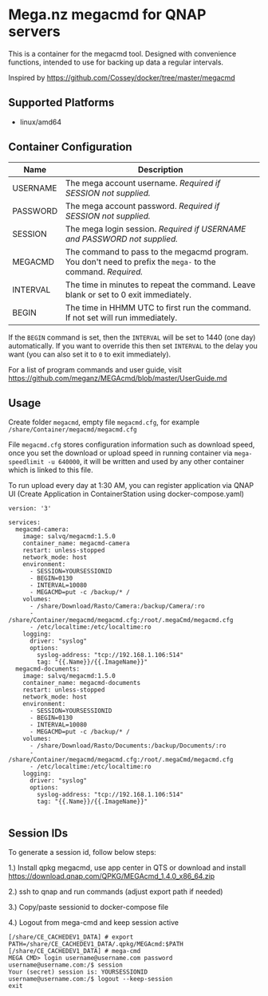 # Mega.nz megacmd for QNAP servers

This is a container for the megacmd tool. Designed with convenience functions, intended to use for backing up data a regular intervals.

Inspired by https://github.com/Cossey/docker/tree/master/megacmd

## Supported Platforms

* linux/amd64

## Container Configuration

| Name     | Description                                                                                                 |
| -------- | ----------------------------------------------------------------------------------------------------------- |
| USERNAME | The mega account username. *Required if SESSION not supplied.*                                              |
| PASSWORD | The mega account password. *Required if SESSION not supplied.*                                              |
| SESSION  | The mega login session. *Required if USERNAME and PASSWORD not supplied.*                                   |
| MEGACMD  | The command to pass to the megacmd program. You don't need to prefix the `mega-` to the command. *Required.* |
| INTERVAL | The time in minutes to repeat the command. Leave blank or set to 0 exit immediately.                        |
| BEGIN    | The time in HHMM UTC to first run the command. If not set will run immediately.                             |

If the `BEGIN` command is set, then the `INTERVAL` will be set to 1440 (one day) automatically. If you want to override this then set `INTERVAL` to the delay you want (you can also set it to `0` to exit immediately).

For a list of program commands and user guide, visit https://github.com/meganz/MEGAcmd/blob/master/UserGuide.md

## Usage

Create folder `megacmd`, empty file `megacmd.cfg`, for example `/share/Container/megacmd/megacmd.cfg`

File `megacmd.cfg` stores configuration information such as download speed, once you set the download or upload speed in running container via `mega-speedlimit -u 640000`, it will be written and used by any other container which is linked to this file.

To run upload every day at 1:30 AM, you can register application via QNAP UI (Create Application in ContainerStation using docker-compose.yaml)

```
version: '3'

services:
  megacmd-camera:
    image: salvq/megacmd:1.5.0
    container_name: megacmd-camera
    restart: unless-stopped
    network_mode: host
    environment:
      - SESSION=YOURSESSIONID
      - BEGIN=0130
      - INTERVAL=10080
      - MEGACMD=put -c /backup/* /
    volumes:
      - /share/Download/Rasto/Camera:/backup/Camera/:ro
      - /share/Container/megacmd/megacmd.cfg:/root/.megaCmd/megacmd.cfg
      - /etc/localtime:/etc/localtime:ro
    logging:
      driver: "syslog"
      options:
        syslog-address: "tcp://192.168.1.106:514"
        tag: "{{.Name}}/{{.ImageName}}"
  megacmd-documents:
    image: salvq/megacmd:1.5.0
    container_name: megacmd-documents
    restart: unless-stopped
    network_mode: host
    environment:
      - SESSION=YOURSESSIONID
      - BEGIN=0130
      - INTERVAL=10080
      - MEGACMD=put -c /backup/* /
    volumes:
      - /share/Download/Rasto/Documents:/backup/Documents/:ro
      - /share/Container/megacmd/megacmd.cfg:/root/.megaCmd/megacmd.cfg
      - /etc/localtime:/etc/localtime:ro
    logging:
      driver: "syslog"
      options:
        syslog-address: "tcp://192.168.1.106:514"
        tag: "{{.Name}}/{{.ImageName}}"
        
```


## Session IDs

To generate a session id, follow below steps:

1.) Install qpkg megacmd, use app center in QTS or download and install https://download.qnap.com/QPKG/MEGAcmd_1.4.0_x86_64.zip

2.) ssh to qnap and run commands (adjust export path if needed)

3.) Copy/paste sessionid to docker-compose file

4.) Logout from mega-cmd and keep session active

```
[/share/CE_CACHEDEV1_DATA] # export PATH=/share/CE_CACHEDEV1_DATA/.qpkg/MEGAcmd:$PATH
[/share/CE_CACHEDEV1_DATA] # mega-cmd
MEGA CMD> login username@username.com password
username@username.com:/$ session
Your (secret) session is: YOURSESSIONID
username@username.com:/$ logout --keep-session
exit
```
